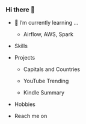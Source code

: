 ### Hi there 👋

- 🌱 I’m currently learning ...

  - Airflow, AWS, Spark

- Skills
- Projects

  - Capitals and Countries

  - YouTube Trending

  - Kindle Summary

- Hobbies
- Reach me on
